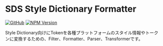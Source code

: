 # SDS Style Dictionary Formatter

[![GitHub](https://img.shields.io/github/license/serendie/style-dictionary-formatter?style=flat)](https://github.com/serendie/style-dictionary-formatter/blob/main/LICENSE)
[![NPM Version](https://img.shields.io/npm/v/%40serendie%2Fstyle-dictionary-formatter)](https://www.npmjs.com/package/@serendie/style-dictionary-formatter)

Style Dictionary向けにTokenを各種プラットフォームのスタイル情報やトークンに変換するための、Filter、Formatter、Parser、Transformerです。
